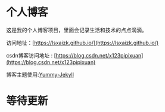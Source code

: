 # 个人博客

这是我的个人博客项目，里面会记录生活和技术的点点滴滴。


访问地址：[https://lsxaizk.github.io/](https://lsxaizk.github.io/)


csdn博客访问地址 : [https://blog.csdn.net/x123pipixuan](https://blog.csdn.net/x123pipixuan)


博客主题使用:[Yummy-Jekyll](https://github.com/DONGChuan/Yummy-Jekyll)

 # 等待更新 
